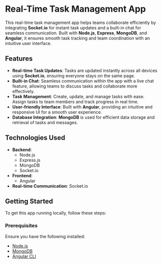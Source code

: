 # Real-Time Task Management App

This real-time task management app helps teams collaborate efficiently by integrating **Socket.io** for instant task updates and a built-in chat for seamless communication. Built with **Node.js**, **Express**, **MongoDB**, and **Angular**, it ensures smooth task tracking and team coordination with an intuitive user interface.

## Features

- **Real-time Task Updates**: Tasks are updated instantly across all devices using **Socket.io**, ensuring everyone stays on the same page.
- **Built-in Chat**: Seamless communication within the app with a live chat feature, allowing teams to discuss tasks and collaborate more effectively.
- **Task Management**: Create, update, and manage tasks with ease. Assign tasks to team members and track progress in real time.
- **User-friendly Interface**: Built with **Angular**, providing an intuitive and responsive UI for a smooth user experience.
- **Database Integration**: **MongoDB** is used for efficient data storage and retrieval of tasks and messages.

## Technologies Used

- **Backend**: 
  - Node.js
  - Express.js
  - MongoDB
  - Socket.io
- **Frontend**:
  - Angular
- **Real-time Communication**: Socket.io

## Getting Started

To get this app running locally, follow these steps:

### Prerequisites

Ensure you have the following installed:

- [Node.js](https://nodejs.org/en/download/)
- [MongoDB](https://www.mongodb.com/try/download/community)
- [Angular CLI](https://angular.io/cli)
